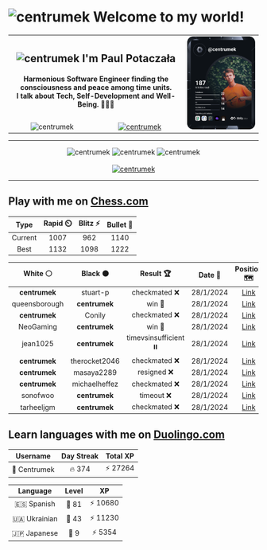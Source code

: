 <h1>
  <img
    src="https://emojis.slackmojis.com/emojis/images/1531849430/4246/blob-sunglasses.gif"
    width="30"
    alt="centrumek"
  />
  Welcome to my world!
</h1>

<table>
  <tbody>
    <tr>
      <td align="center" width="70%" colspan="2">
        <h2>
          <img
            src="https://raw.githubusercontent.com/MartinHeinz/MartinHeinz/master/wave.gif"
            width="30px"
            alt="centrumek"
          />
          I'm Paul Potaczała
        </h2>
        <h4>
          Harmonious Software Engineer finding the consciousness and peace among time units.
          <br/>
          I talk about Tech, Self-Development and Well-Being. 🌿🧘🚀
        </h4>
      </td>
      <td width="30%" rowspan="2">
        <a href="https://app.daily.dev/centrumek">
          <img
            src="./devcard.svg"
            alt="centrumek"
          />
        </a>
      </td>
    </tr>
    <tr align="center">
      <td>
        <img
          src="https://komarev.com/ghpvc/?username=centrumek&label=visitors&color=0e75b6&style=flat"
          alt="centrumek"
        >
      </td>
      <td>
        <a href="https://stackoverflow.com/users/14496012/centrumek">
          <img
            src="https://stackoverflow.com/users/flair/14496012.png?theme=dark"
            alt="centrumek"
          >
        </a>
      </td>
    </tr>
  </tbody>
</table>

---
<div align="center">
  <img 
    src="https://github-readme-stats.vercel.app/api?username=centrumek&show_icons=true&count_private=true&theme=dark&hide_border=true&hide=issues,contribs&bg_color=00000000"
    alt="centrumek"
  />
  <img
    src="https://github-readme-stats.vercel.app/api/top-langs/?username=centrumek&layout=compact&hide_border=true&theme=dark&bg_color=00000000&langs_count=6&exclude_repo=air-statistic-app"
    alt="centrumek"
  />
  <img 
    src="https://github-readme-streak-stats.herokuapp.com?user=centrumek&theme=dark&hide_border=true&background=FFFFFF00"
    alt="centrumek"
  />
  <br/>
  <br/>
  <a href="https://www.buymeacoffee.com/centrumek">
    <img
      src="https://cdn.buymeacoffee.com/buttons/v2/default-orange.png"
      height="50"
      width="210"
      alt="centrumek"
    />
  </a>
</div>

---

## Play with me on [Chess.com](https://www.chess.com/member/centrumek)

<div align="center">
<!--START_SECTION:chessStats-->
<!-- Automatically generated with https://github.com/Balastrong/chess-stats-action -->

| Type | Rapid ⏲️ | Blitz ⚡ | Bullet 🔫 |
|:---:|:---:|:---:|:---:|
| Current | 1007 | 962 | 1140 |
| Best | 1132 | 1098 | 1222 |

| White ⚪ | Black ⚫ | Result 🏆 | Date 📅 | Position 🗺️ | Type 🕕 |
|:---:|:---:|:---:|:---:|:---:|:---:|
| **centrumek** | stuart-p | checkmated ❌ | 28/1/2024 | <a href="http://www.ee.unb.ca/cgi-bin/tervo/fen.pl?select=6k1/p4ppp/8/8/R4PPP/2q3K1/4r3/8 w - -">Link</a> | Bullet |
| queensborough | **centrumek** | win 🥇 | 28/1/2024 | <a href="http://www.ee.unb.ca/cgi-bin/tervo/fen.pl?select=8/4R3/8/2p3n1/2b2p1P/5k2/P7/4K3 w - -">Link</a> | Bullet |
| **centrumek** | Conily | checkmated ❌ | 28/1/2024 | <a href="http://www.ee.unb.ca/cgi-bin/tervo/fen.pl?select=2kr4/ppp2Qp1/4N1p1/2N5/1P3p2/2P1B2r/P3KP2/3q4 w - -">Link</a> | Bullet |
| NeoGaming | **centrumek** | win 🥇 | 28/1/2024 | <a href="http://www.ee.unb.ca/cgi-bin/tervo/fen.pl?select=4k2r/pp2q3/8/5p2/2Bppb1p/7P/PPP1QPP1/6K1 w k -">Link</a> | Bullet |
| jean1025 | **centrumek** | timevsinsufficient ⏸️ | 28/1/2024 | <a href="http://www.ee.unb.ca/cgi-bin/tervo/fen.pl?select=5k2/8/8/2R5/1P3K2/3P3P/8/8 w - -">Link</a> | Bullet |
| **centrumek** | therocket2046 | checkmated ❌ | 28/1/2024 | <a href="http://www.ee.unb.ca/cgi-bin/tervo/fen.pl?select=4r1k1/2p4p/p4p2/2p5/2P5/5PbP/PRP4r/6RK w - -">Link</a> | Bullet |
| **centrumek** | masaya2289 | resigned ❌ | 28/1/2024 | <a href="http://www.ee.unb.ca/cgi-bin/tervo/fen.pl?select=r4r2/2p1p1k1/pp1p1pp1/3P2p1/8/8/4qPKP/8 w - -">Link</a> | Bullet |
| **centrumek** | michaelheffez | checkmated ❌ | 28/1/2024 | <a href="http://www.ee.unb.ca/cgi-bin/tervo/fen.pl?select=5b2/1p5k/2p1p2p/3pP1p1/3P4/r1P2P2/q6P/1KQ5 w - -">Link</a> | Bullet |
| sonofwoo | **centrumek** | timeout ❌ | 28/1/2024 | <a href="http://www.ee.unb.ca/cgi-bin/tervo/fen.pl?select=5k1Q/pp4r1/2pnB3/3pP3/7P/2P2P2/PPK5/3R4 b - -">Link</a> | Bullet |
| tarheeljgm | **centrumek** | checkmated ❌ | 28/1/2024 | <a href="http://www.ee.unb.ca/cgi-bin/tervo/fen.pl?select=r6k/pp4Q1/2p3R1/8/3p4/3P4/PP3PP1/2K5 b - -">Link</a> | Bullet |

<!--END_SECTION:chessStats-->
</div>

## Learn languages with me on [Duolingo.com](https://www.duolingo.com/profile/Centrumek)

<div align="center">
<!--START_SECTION:duolingoStats-->
<!-- Automatically generated with https://github.com/centrumek/duolingo-readme-stats-->

| Username | Day Streak | Total XP |
|:---:|:---:|:---:|
| 👤 Centrumek | 🔥 374 | ⚡ 27264 |

| Language | Level | XP |
|:---:|:---:|:---:|
| 🇪🇸 Spanish | 👑 81 | ⚡ 10680 |
| 🇺🇦 Ukrainian | 👑 43 | ⚡ 11230 |
| 🇯🇵 Japanese | 👑 9 | ⚡ 5354 |

<!--END_SECTION:duolingoStats-->
</div>
<!--
**centrumek/centrumek** is a ✨ _special_ ✨ repository because its `README.md` (this file) appears on your GitHub profile.

Here are some ideas to get you started:

- 🔭 I’m currently working on ...
- 🌱 I’m currently learning ...
- 👯 I’m looking to collaborate on ...
- 🤔 I’m looking for help with ...
- 💬 Ask me about ...
- 📫 How to reach me: ...
- 😄 Pronouns: ...
- ⚡ Fun fact: ...
-->
